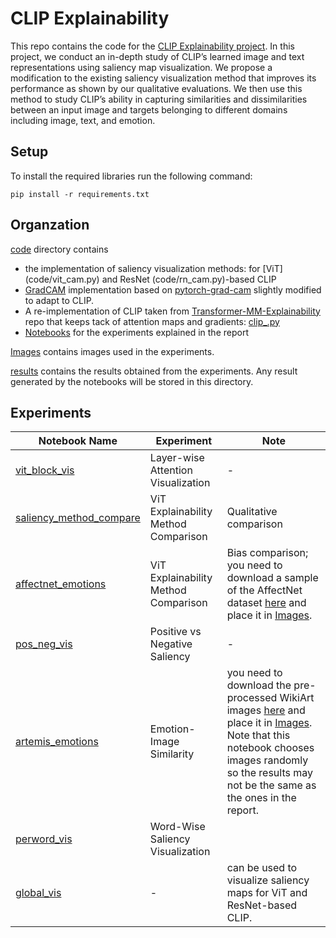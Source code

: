 # CLIP Explainability

This repo contains the code for the [CLIP Explainability project](CLIP_Explainability.pdf). 
In this project, we conduct an in-depth study of CLIP’s learned image and text representations using saliency map visualization. We propose a modification to the existing saliency visualization method that improves its performance as shown by our qualitative evaluations. We then use this method to study CLIP’s ability in capturing similarities and dissimilarities between an input image and targets belonging to different domains including image, text, and emotion.

## Setup

To install the required libraries run the following command:

```
pip install -r requirements.txt

```

## Organzation

[code](code) directory contains 

- the implementation of saliency visualization methods: for [ViT] (code/vit_cam.py) and ResNet (code/rn_cam.py)-based CLIP
- [GradCAM](code/pytorch-grad-cam) implementation based on [pytorch-grad-cam](https://github.com/jacobgil/pytorch-grad-cam/tree/e93f41104e20134e5feac2a660b343437f601ad0) slightly modified to adapt to CLIP. 
- A re-implementation of CLIP taken from [Transformer-MM-Explainability](https://github.com/hila-chefer/Transformer-MM-Explainability) repo that keeps tack of attention maps and gradients: [clip_.py](code/clip_.py)
- [Notebooks](code/notebooks/) for the experiments explained in the report


[Images](Images) contains images used in the experiments. 

[results](results) contains the results obtained from the experiments. Any result generated by the notebooks will be stored in this directory.


## Experiments


| Notebook Name |   Experiment  |      Note     |
| ------------- | ------------- | ------------- |
| [vit_block_vis](code/notebooks/vit_block_vis.ipynb)  | Layer-wise Attention Visualization  |   -    |
| [saliency_method_compare](code/notebooks/saliency_method_compare.ipynb)  | ViT Explainability Method Comparison |  Qualitative comparison |
| [affectnet_emotions](code/notebooks/affectnet_emotions.ipynb)  | ViT Explainability Method Comparison |  Bias comparison; you need to download a sample of the AffectNet dataset [here](https://drive.google.com/drive/u/1/folders/11RusPab71wGw6LTd9pUnY1Gz3JSH-N_N) and place it in [Images](Images). |
| [pos_neg_vis](code/notebooks/pos_neg_vis.ipynb)  | Positive vs Negative Saliency | - |  
| [artemis_emotions](code/notebooks/artemis_emotions.ipynb)  |  Emotion-Image Similarity  | you need to download the pre-processed WikiArt images [here](https://drive.google.com/drive/u/1/folders/11RusPab71wGw6LTd9pUnY1Gz3JSH-N_N) and place it in [Images](Images). Note that this notebook chooses images randomly so the results may not be the same as the ones in the report. |
| [perword_vis](code/notebooks/perword_vis.ipynb)  | Word-Wise Saliency Visualization  | 
| [global_vis](code/notebooks/global_vis.ipynb)  | - | can be used to visualize saliency maps for ViT and ResNet-based CLIP.|


